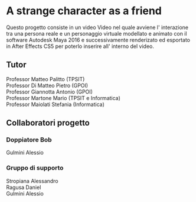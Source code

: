 # A strange character as a friend
Questo progetto consiste in un video Video nel quale avviene l' interazione tra una persona reale e un personaggio virtuale modellato e animato con il software Autodesk Maya 2016 e successivamente renderizato ed esportato in After Effects CS5 per poterlo inserire all' interno del video.


## Tutor
Professor Matteo Palitto             (TPSIT)<br>
Professor Di Matteo Pietro           (GPOI)<br>
Professor Giannotta Antonio          (GPOI)<br>
Professor Martone Mario              (TPSIT e Informatica)<br>
Professor Maiolati Stefania          (Informatica)<br>


## Collaboratori progetto
### Doppiatore Bob
Gulmini Alessio<br>

### Gruppo di supporto
Stropiana Alessandro<br>
Ragusa Daniel<br>
Gulmini Alessio<br>
